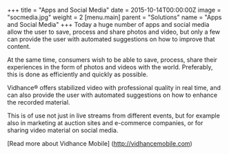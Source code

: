 +++
title = "Apps and Social Media"
date = 2015-10-14T00:00:00Z
image = "socmedia.jpg"
weight = 2
[menu.main]
parent = "Solutions"
name = "Apps and Social Media"
+++
Today a huge number of apps and social media allow the user to save, process and share photos and video, but only a few can provide the user with automated suggestions on how to improve that content.

At the same time, consumers wish to be able to save, process, share their experiences in the form of photos and videos with the world. Preferably, this is done as efficiently and quickly as possible.

Vidhance® offers stabilized video with professional quality in real time, and can also provide the user with automated suggestions on how to enhance the recorded material.

This is of use not just in live streams from different events, but for example also in marketing at auction sites and e-commerce companies, or for sharing video material on social media.

[Read more about Vidhance Mobile] (http://vidhancemobile.com)
